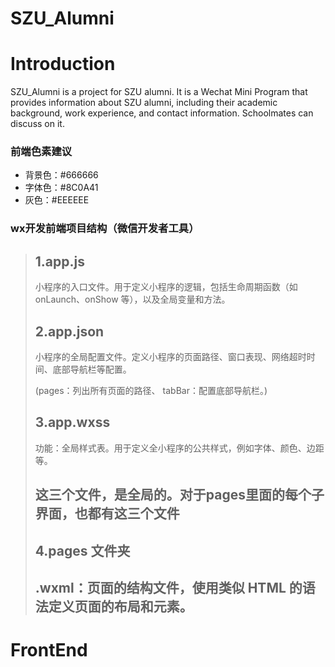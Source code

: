 # SZU_Alumni


# Introduction

SZU_Alumni is a project for SZU alumni. It is a Wechat Mini Program that provides information about SZU alumni, including their academic background, work experience, and contact information. Schoolmates can discuss on it.

### 前端色素建议

- 背景色：#666666
- 字体色：#8C0A41
- 灰色：#EEEEEE



### wx开发前端项目结构（微信开发者工具）

> ## 1.app.js
>
> 小程序的入口文件。用于定义小程序的逻辑，包括生命周期函数（如 onLaunch、onShow 等），以及全局变量和方法。
>
> ## 2.app.json
>
> 小程序的全局配置文件。定义小程序的页面路径、窗口表现、网络超时时间、底部导航栏等配置。
>
> (pages：列出所有页面的路径、 tabBar：配置底部导航栏。)
>
> ## 3.app.wxss
>
> 功能：全局样式表。用于定义全小程序的公共样式，例如字体、颜色、边距等。
>
> ## **这三个文件，是全局的。对于pages里面的每个子界面，也都有这三个文件**
>
> ## 4.pages 文件夹
>
> ## .wxml：页面的结构文件，使用类似 HTML 的语法定义页面的布局和元素。

# FrontEnd


